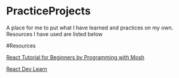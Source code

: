 # PracticeProjects

A place for me to put what I have learned and practices on my own. Resources I have used are listed below

#Resources

[React Tutorial for Beginners by Programming with Mosh](https://www.youtube.com/watch?v=SqcY0GlETPk&t=1638s)

[React Dev Learn](https://react.dev/learn)
